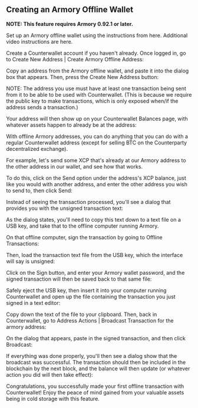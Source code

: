 Creating an Armory Offline Wallet
---------------------------

**NOTE: This feature requires Armory 0.92.1 or later.**

Set up an Armory offline wallet using the instructions from here. Additional video instructions are here.

Create a Counterwallet account if you haven't already. Once logged in, go to Create New Address | Create Armory Offline Address:

Copy an address from the Armory offline wallet, and paste it into the dialog box that appears. Then, press the Create New Address button:

NOTE: The address you use must have at least one transaction being sent from it to be able to be used with Counterwallet. (This is because we require the public key to make transactions, which is only exposed when/if the address sends a transaction.)

Your address will then show up on your Counterwallet Balances page, with whatever assets happen to already be at the address:

With offline Armory addresses, you can do anything that you can do with a regular Counterwallet address (except for selling BTC on the Counterparty decentralized exchange).

For example, let's send some XCP that's already at our Armory address to the other address in our wallet, and see how that works.

To do this, click on the Send option under the address's XCP balance, just like you would with another address, and enter the other address you wish to send to, then click Send:

Instead of seeing the transaction processed, you'll see a dialog that provides you with the unsigned transaction text:

As the dialog states, you'll need to copy this text down to a text file on a USB key, and take that to the offline computer running Armory.

On that offline computer, sign the transaction by going to Offline Transactions: 

Then, load the transaction text file from the USB key, which the interface will say is unsigned:

Click on the Sign button, and enter your Armory wallet password, and the signed transaction will then be saved back to that same file:

Safely eject the USB key, then insert it into your computer running Counterwallet and open up the file containing the transaction you just signed in a text editor:

Copy down the text of the file to your clipboard. Then, back in Counterwallet, go to Address Actions | Broadcast Transaction for the armory address:

On the dialog that appears, paste in the signed transaction, and then click Broadcast:

If everything was done properly, you'll then see a dialog show that the broadcast was successful. The transaction should then be included in the blockchain by the next block, and the balance will then update (or whatever action you did will then take effect):

Congratulations, you successfully made your first offline transaction with Counterwallet! Enjoy the peace of mind gained from your valuable assets being in cold storage with this feature.

